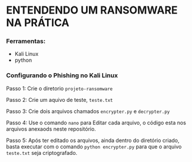 # ENTENDENDO UM RANSOMWARE NA PRÁTICA

### Ferramentas:
- Kali Linux
- python

### Configurando o Phishing no Kali Linux

Passo 1: Crie o diretorio ``` projeto-ransomware ```

Passo 2: Crie um aquivo de teste, ``` teste.txt ```

Passo 3: Crie dois arquivos chamados ``` encrypter.py ``` e ``` decrypter.py ```

Passo 4: Use o comando ``` nano ``` para Editar cada arquivo, o código esta nos arquivos anexaods neste repositório.

Passo 5: Após ter editado os arquivos, ainda dentro do diretório criado, basta executar com o comando ``` python encrypter.py ``` para que o arquivo ``` teste.txt ``` seja criptografado.
